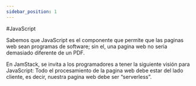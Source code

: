 ```yaml
---
sidebar_position: 1
---
```


#JavaScript

Sabemos que JavaScript es el componente que permite que las paginas web sean programas de software; sin el, una pagina web no seria demasiado diferente de un PDF.


En JamStack, se invita a los programadores a tener la siguiente visión para JavaScript: Todo el procesamiento de la pagina web debe estar del lado cliente, es decir, nuestra pagina web debe ser “serverless”.